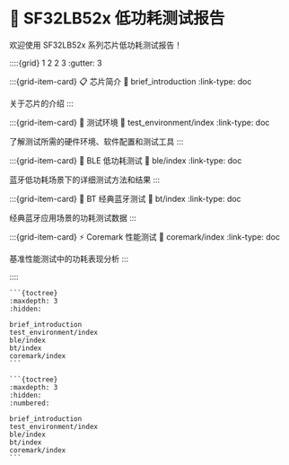 # 🔋 SF32LB52x 低功耗测试报告

欢迎使用 SF32LB52x 系列芯片低功耗测试报告！

::::{grid} 1 2 2 3
:gutter: 3

:::{grid-item-card} 📋 芯片简介
:link: brief_introduction
:link-type: doc

关于芯片的介绍
:::

:::{grid-item-card} 🧪 测试环境
:link: test_environment/index
:link-type: doc

了解测试所需的硬件环境、软件配置和测试工具
:::

:::{grid-item-card} 📡 BLE 低功耗测试
:link: ble/index
:link-type: doc

蓝牙低功耗场景下的详细测试方法和结果
:::

:::{grid-item-card} 🔵 BT 经典蓝牙测试
:link: bt/index
:link-type: doc

经典蓝牙应用场景的功耗测试数据
:::

:::{grid-item-card} ⚡ Coremark 性能测试
:link: coremark/index
:link-type: doc

基准性能测试中的功耗表现分析
:::

::::


````{if-builder} html
```{toctree}
:maxdepth: 3
:hidden:

brief_introduction
test_environment/index
ble/index
bt/index
coremark/index
```
````

````{if-builder} simplepdf
```{toctree}
:maxdepth: 3
:hidden:
:numbered:

brief_introduction
test_environment/index
ble/index
bt/index
coremark/index
```
````
